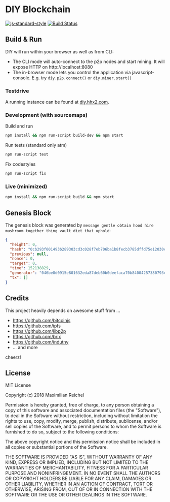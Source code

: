 DIY Blockchain
==============

[![js-standard-style](https://cdn.rawgit.com/feross/standard/master/badge.svg)](https://github.com/feross/standard)
[![Build Status](https://travis-ci.org/phramz/diy-blockchain.svg?branch=master)](https://travis-ci.org/phramz/diy-blockchain)

## Build & Run

DIY will run within your browser as well as from CLI:
* The CLI mode will auto-connect to the p2p nodes and start mining. It will expose HTTP on http://localhost:8080
* The in-browser mode lets you control the application via javascript-console. E.g. try `diy.p2p.connect()` or `diy.miner.start()` 

### Testdrive

A running instance can be found at [diy.hhx2.com](https://diy.hhx2.com/).

### Development (with sourcemaps)

Build and run
```bash
npm install && npm run-script build-dev && npm start
```

Run tests (standard only atm)
```bash
npm run-script test
```

Fix codestyles
```bash
npm run-script fix
```

### Live (minimized)

```bash
npm install && npm run-script build && npm start
```

## Genesis Block

The genesis block was generated by `message gentle obtain hood hire mushroom together thing vault diet that uphold`:

```json
{
  "height": 0,
  "hash": "0cb293f001493b289303cd3c028f7eb706ba1b8fecb3785dffd75e12030cd977",
  "previous": null,
  "nonce": 0,
  "target": 0,
  "time": 152138829,
  "generator": "046be8d0915e801632eda87deb60b0deefaca70b84004257380793c995872a87cd63a77208727f453debeef57d84605174d21972a6d91a27f073a41220707c0d41",
  "tx": []
}
```
 
## Credits

This project heavily depends on awesome stuff from ...
* https://github.com/bitcoinjs
* https://github.com/ipfs
* https://github.com/libp2p
* https://github.com/brix
* https://github.com/indutny
* ... and more

cheerz!

## License

MIT License

Copyright (c) 2018 Maximilian Reichel

Permission is hereby granted, free of charge, to any person obtaining a copy
of this software and associated documentation files (the "Software"), to deal
in the Software without restriction, including without limitation the rights
to use, copy, modify, merge, publish, distribute, sublicense, and/or sell
copies of the Software, and to permit persons to whom the Software is
furnished to do so, subject to the following conditions:

The above copyright notice and this permission notice shall be included in all
copies or substantial portions of the Software.

THE SOFTWARE IS PROVIDED "AS IS", WITHOUT WARRANTY OF ANY KIND, EXPRESS OR
IMPLIED, INCLUDING BUT NOT LIMITED TO THE WARRANTIES OF MERCHANTABILITY,
FITNESS FOR A PARTICULAR PURPOSE AND NONINFRINGEMENT. IN NO EVENT SHALL THE
AUTHORS OR COPYRIGHT HOLDERS BE LIABLE FOR ANY CLAIM, DAMAGES OR OTHER
LIABILITY, WHETHER IN AN ACTION OF CONTRACT, TORT OR OTHERWISE, ARISING FROM,
OUT OF OR IN CONNECTION WITH THE SOFTWARE OR THE USE OR OTHER DEALINGS IN THE
SOFTWARE.
